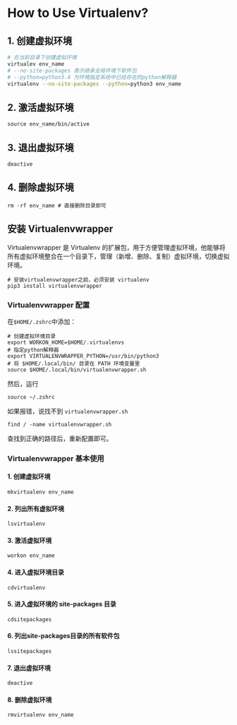 # How to Use Virtualenv?

## 1. 创建虚拟环境

```sh
# 在当前目录下创建虚拟环境
virtualev env_name
# --no-site-packages 表示继承全局环境下软件包
# --python=python3.4 为环境指定系统中已经存在的python解释器
virtualenv --no-site-packages --python=python3 env_name
```



## 2. 激活虚拟环境

```shell
source env_name/bin/active
```



## 3. 退出虚拟环境

```shell
deactive
```



## 4. 删除虚拟环境

```shell
rm -rf env_name # 直接删除目录即可
```



## 安装 Virtualenvwrapper

Virtualenvwrapper 是 Virtualenv 的扩展包，用于方便管理虚拟环境，他能够将所有虚拟环境整合在一个目录下，管理（新增、删除、复制）虚拟环境，切换虚拟环境。

```shell
# 安装virtualenvwrapper之前，必须安装 virtualenv
pip3 install virtualenvwrapper
```

### Virtualenvwrapper 配置

在`$HOME/.zshrc`中添加：

```
# 创建虚拟环境目录
export WORKON_HOME=$HOME/.virtualenvs
# 指定python解释器
export VIRTUALENVWRAPPER_PYTHON=/usr/bin/python3
# 将 $HOME/.local/bin/ 目录在 PATH 环境变量里
source $HOME/.local/bin/virtualenvwrapper.sh
```

然后，运行

```shell
source ~/.zshrc
```

如果报错，说找不到 `virtualenvwrapper.sh`

```shell
find / -name virtualenvwrapper.sh
```

查找到正确的路径后，重新配置即可。



### Virtualenvwrapper 基本使用

#### 1. 创建虚拟环境 

```shell
mkvirtualenv env_name
```

#### 2. 列出所有虚拟环境

```shell
lsvirtualenv
```

#### 3. 激活虚拟环境

```shell
workon env_name
```

#### 4. 进入虚拟环境目录

```shell
cdvirtualenv
```

#### 5. 进入虚拟环境的 site-packages 目录

```shell
cdsitepackages
```

#### 6. 列出site-packages目录的所有软件包

```shell
lssitepackages
```

#### 7. 退出虚拟环境

```shell
deactive
```

#### 8. 删除虚拟环境

```shell
rmvirtualenv env_name
```

